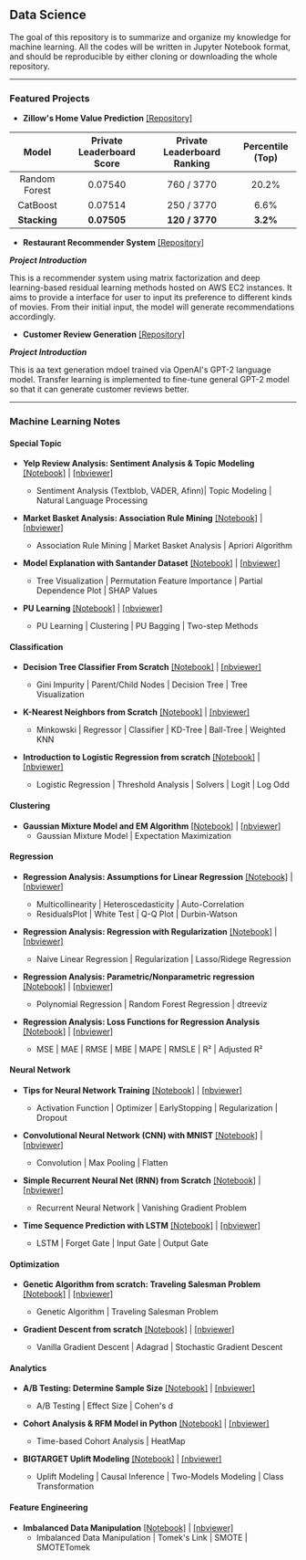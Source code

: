## Data Science
The goal of this repository is to summarize and organize my knowledge for machine learning. All the codes will be written in Jupyter Notebook format, and should be reproducible by either cloning or downloading the whole repository. 

---
### Featured Projects

* **Zillow's Home Value Prediction** [[Repository]](https://github.com/patrick-ytchou/Kaggle-Zillow-Home-Value)

| Model | Private Leaderboard Score | Private Leaderboard Ranking | Percentile (Top) |
| :---: | :---:| :---: | :---: |
| Random Forest | 0.07540 | 760 / 3770 | 20.2% |
| CatBoost | 0.07514 | 250 / 3770 | 6.6% |
| **Stacking** | **0.07505** | **120 / 3770** | **3.2%** |


* **Restaurant Recommender System** [[Repository]](https://github.com/patrick-ytchou/Restaurant-Recommender-System)

***Project Introduction***

This is a recommender system using matrix factorization and deep learning-based residual learning methods hosted on AWS EC2 instances. It aims to provide a interface for user to input its preference to different kinds of movies. From their initial input, the model will generate recommendations accordingly.

* **Customer Review Generation** [[Repository]](https://github.com/patrick-ytchou/Customer-Review-Generation)

***Project Introduction***

This is aa text generation mdoel trained via OpenAI's GPT-2 language model. Transfer learning is implemented to fine-tune general GPT-2 model so that it can generate customer reviews better.

---
### Machine Learning Notes


#### **Special Topic**
* **Yelp Review Analysis: Sentiment Analysis & Topic Modeling** [[Notebook]](https://github.com/patrick-ytchou/Data-Science/blob/master/SpecialTopic/Yelp%20Review%20Analysis%20--%20Sentiment%20Analysis%20%26%20Topic%20Modeling.ipynb) | [[nbviewer]](https://nbviewer.jupyter.org/github/patrick-ytchou/Data-Science/blob/master/SpecialTopic/Yelp%20Review%20Analysis%20--%20Sentiment%20Analysis%20%26%20Topic%20Modeling.ipynb)
    * Sentiment Analysis (Textblob, VADER, Afinn)| Topic Modeling | Natural Language Processing 

* **Market Basket Analysis: Association Rule Mining** [[Notebook]](https://github.com/patrick-ytchou/Data-Science/blob/master/SpecialTopic/Market%20Basket%20Analysis%20--%20Association%20Rule%20Explained.ipynb) | [[nbviewer]](https://nbviewer.jupyter.org/github/patrick-ytchou/Data-Science/blob/master/SpecialTopic/Market%20Basket%20Analysis%20--%20Association%20Rule%20Explained.ipynb)
    * Association Rule Mining | Market Basket Analysis | Apriori Algorithm

* **Model Explanation with Santander Dataset** [[Notebook]](https://github.com/patrick-ytchou/Data-Science/blob/master/SpecialTopic/Model%20Explanation%20with%20Santander%20Dataset.ipynb) | [[nbviewer]](https://nbviewer.jupyter.org/github/patrick-ytchou/Data-Science/blob/master/SpecialTopic/Model%20Explanation%20with%20Santander%20Dataset.ipynb)
	* Tree Visualization | Permutation Feature Importance | Partial Dependence Plot | SHAP Values

* **PU Learning** [[Notebook]](https://github.com/patrick-ytchou/Data-Science/blob/master/SpecialTopic/PU%20Learning.ipynb) | [[nbviewer]](https://nbviewer.jupyter.org/github/patrick-ytchou/Data-Science/blob/master/SpecialTopic/PU%20Learning.ipynb)
    * PU Learning | Clustering | PU Bagging | Two-step Methods

#### **Classification**

* **Decision Tree Classifier From Scratch** [[Notebook]](https://github.com/patrick-ytchou/Data-Science/blob/master/Algorithms/Tree/Decision%20Tree%20Classifier%20from%20Scratch.ipynb) | [[nbviewer]](https://nbviewer.jupyter.org/github/patrick-ytchou/Data-Science/blob/master/Algorithms/Tree/Decision%20Tree%20Classifier%20from%20Scratch.ipynb)
    * Gini Impurity | Parent/Child Nodes | Decision Tree | Tree Visualization

* **K-Nearest Neighbors from Scratch** [[Notebook]](https://github.com/patrick-ytchou/Data-Science/blob/master/Algorithms/Classification/K-Nearest%20Neighbors%20from%20Scratch.ipynb) | [[nbviewer]](https://nbviewer.jupyter.org/github/patrick-ytchou/Data-Science/blob/master/Algorithms/Classification/K-Nearest%20Neighbors%20from%20Scratch.ipynb)
    * Minkowski | Regressor | Classifier | KD-Tree | Ball-Tree | Weighted KNN

* **Introduction to Logistic Regression from scratch** [[Notebook]](https://github.com/patrick-ytchou/Data-Science/blob/master/Algorithms/Classification/Introduction%20to%20Logistic%20Regression%20from%20scratch.ipynb) | [[nbviewer]](https://nbviewer.jupyter.org/github/patrick-ytchou/Data-Science/blob/master/Algorithms/Classification/Introduction%20to%20Logistic%20Regression%20from%20scratch.ipynb)
    * Logistic Regression | Threshold Analysis | Solvers | Logit | Log Odd

#### **Clustering**
* **Gaussian Mixture Model and EM Algorithm** [[Notebook]](https://github.com/patrick-ytchou/Data-Science/blob/master/Algorithms/Clustering/Gaussian%20Mixture%20Model%20and%20EM%20Algorithm.ipynb) | [[nbviewer]](https://nbviewer.jupyter.org/github/patrick-ytchou/Data-Science/blob/master/Algorithms/Clustering/Gaussian%20Mixture%20Model%20and%20EM%20Algorithm.ipynb)
    * Gaussian Mixture Model | Expectation Maximization

#### **Regression**

* **Regression Analysis: Assumptions for Linear Regression** [[Notebook]](https://github.com/patrick-ytchou/Data-Science/blob/master/Algorithms/Regression/Regression%20Analysis%20--%20Assumptions%20for%20Linear%20Regression.ipynb) | [[nbviewer]](https://nbviewer.jupyter.org/github/patrick-ytchou/Data-Science/blob/master/Algorithms/Regression/Regression%20Analysis%20--%20Assumptions%20for%20Linear%20Regression.ipynb)
    * Multicollinearity | Heteroscedasticity | Auto-Correlation
    * ResidualsPlot | White Test | Q-Q Plot | Durbin-Watson
    
* **Regression Analysis: Regression with Regularization** [[Notebook]](https://github.com/patrick-ytchou/Data-Science/blob/master/Algorithms/Regression/Regression%20Analysis%20--%20Regression%20with%20Regularization.ipynb) | [[nbviewer]](https://nbviewer.jupyter.org/github/patrick-ytchou/Data-Science/blob/master/Algorithms/Regression/Regression%20Analysis%20--%20Regression%20with%20Regularization.ipynb)
    * Naive Linear Regression | Regularization | Lasso/Ridege Regression
    
* **Regression Analysis: Parametric/Nonparametric regression** [[Notebook]](https://github.com/patrick-ytchou/Data-Science/blob/master/Algorithms/Regression/Regression%20Analysis%20--%20Parametric%20and%20Nonparametric%20Regression.ipynb) | [[nbviewer]](https://nbviewer.jupyter.org/github/patrick-ytchou/Data-Science/blob/master/Algorithms/Regression/Regression%20Analysis%20--%20Parametric%20and%20Nonparametric%20Regression.ipynb)
    * Polynomial Regression | Random Forest Regression | dtreeviz
    
* **Regression Analysis: Loss Functions for Regression Analysis** [[Notebook]](https://github.com/patrick-ytchou/Data-Science/blob/master/Algorithms/Regression/Regression%20Analysis%20--%20Loss%20Functions%20for%20Regression%20Analysis.ipynb) | [[nbviewer]](https://nbviewer.jupyter.org/github/patrick-ytchou/Data-Science/blob/master/Algorithms/Regression/Regression%20Analysis%20--%20Loss%20Functions%20for%20Regression%20Analysis.ipynb)
    * MSE | MAE | RMSE | MBE | MAPE | RMSLE | R² | Adjusted R²

#### **Neural Network**
* **Tips for Neural Network Training** [[Notebook]](https://github.com/patrick-ytchou/Data-Science/blob/master/Algorithms/NeuralNetwork/Tips%20for%20Neural%20Network%20Training.ipynb) | [[nbviewer]](https://nbviewer.jupyter.org/github/patrick-ytchou/Data-Science/blob/master/Algorithms/NeuralNetwork/Tips%20for%20Neural%20Network%20Training.ipynb)
	* Activation Function | Optimizer | EarlyStopping | Regularization | Dropout

* **Convolutional Neural Network (CNN) with MNIST** [[Notebook]](https://github.com/patrick-ytchou/Data-Science/blob/master/Algorithms/NeuralNetwork/Convolutional%20Neural%20Network%20with%20MNIST.ipynb) | [[nbviewer]](https://nbviewer.jupyter.org/github/patrick-ytchou/Data-Science/blob/master/Algorithms/NeuralNetwork/Convolutional%20Neural%20Network%20with%20MNIST.ipynb)
	* Convolution | Max Pooling | Flatten

* **Simple Recurrent Neural Net (RNN) from Scratch** [[Notebook]](https://github.com/patrick-ytchou/Data-Science/blob/master/Algorithms/NeuralNetwork/Simple%20Recurrent%20Neural%20Net%20(RNN)%20from%20Scratch.ipynb) | [[nbviewer]](https://nbviewer.jupyter.org/github/patrick-ytchou/Data-Science/blob/master/Algorithms/NeuralNetwork/Simple%20Recurrent%20Neural%20Net%20%28RNN%29%20from%20Scratch.ipynb)
	* Recurrent Neural Network | Vanishing Gradient Problem 

* **Time Sequence Prediction with LSTM** [[Notebook]](https://github.com/patrick-ytchou/Data-Science/blob/master/Algorithms/NeuralNetwork/Time%20Sequence%20Prediction%20with%20LSTM.ipynb) | [[nbviewer]](https://nbviewer.jupyter.org/github/patrick-ytchou/Data-Science/blob/master/Algorithms/NeuralNetwork/Time%20Sequence%20Prediction%20with%20LSTM.ipynb)
	* LSTM | Forget Gate | Input Gate | Output Gate 


#### **Optimization**

* **Genetic Algorithm from scratch: Traveling Salesman Problem** [[Notebook]](https://github.com/patrick-ytchou/Data-Science/blob/master/Algorithms/Optimization/Genetic%20Algorithm%20from%20Scratch%20--%20Traveling%20Salesman%20Problem.ipynb) | [[nbviewer]](https://nbviewer.jupyter.org/github/patrick-ytchou/Data-Science/blob/master/Algorithms/Optimization/Genetic%20Algorithm%20from%20Scratch%20--%20Traveling%20Salesman%20Problem.ipynb)
    * Genetic Algorithm | Traveling Salesman Problem 

* **Gradient Descent from scratch** [[Notebook]](https://github.com/patrick-ytchou/Data-Science/blob/master/Algorithms/Optimization/Gradient%20Descent%20from%20Scratch.ipynb) | [[nbviewer]](https://nbviewer.jupyter.org/github/patrick-ytchou/Data-Science/blob/master/Algorithms/Optimization/Gradient%20Descent%20from%20Scratch.ipynb)
	* Vanilla Gradient Descent | Adagrad | Stochastic Gradient Descent


#### **Analytics**

* **A/B Testing: Determine Sample Size** [[Notebook]](https://github.com/patrick-ytchou/Data-Science/blob/master/Analytics/AB-Testing%20-%20Determine%20Sample%20Size.ipynb) | [[nbviewer]](https://nbviewer.jupyter.org/github/patrick-ytchou/Data-Science/blob/master/Analytics/AB-Testing%20-%20Determine%20Sample%20Size.ipynb)
	* A/B Testing | Effect Size | Cohen's d

* **Cohort Analysis & RFM Model in Python** [[Notebook]](https://github.com/patrick-ytchou/Data-Science/blob/master/Analytics/Cohort%20Analysis%20%26%20RFM%20Model%20in%20Python.ipynb) | [[nbviewer]](https://nbviewer.jupyter.org/github/patrick-ytchou/Data-Science/blob/master/Analytics/Cohort%20Analysis%20%26%20RFM%20Model%20in%20Python.ipynb)
    * Time-based Cohort Analysis | HeatMap

* **BIGTARGET Uplift Modeling** [[Notebook]](https://github.com/patrick-ytchou/Data-Science/blob/master/Analytics/Marketing%20Campaign%20Analysis%20with%20Uplift%20Modeling.ipynb) | [[nbviewer]](https://nbviewer.jupyter.org/github/patrick-ytchou/Data-Science/blob/master/Analytics/Marketing%20Campaign%20Analysis%20with%20Uplift%20Modeling.ipynb)
    * Uplift Modeling | Causal Inference | Two-Models Modeling | Class Transformation 

#### **Feature Engineering**

* **Imbalanced Data Manipulation** [[Notebook]](https://github.com/patrick-ytchou/Data-Science/blob/master/FeatureEngineering/Imbalanced%20Dataset%20Manipulation.ipynb) | [[nbviewer]](https://nbviewer.jupyter.org/github/patrick-ytchou/Data-Science/blob/master/FeatureEngineering/Imbalanced%20Dataset%20Manipulation.ipynb)
    * Imbalanced Data Manipulation | Tomek's Link | SMOTE | SMOTETomek
